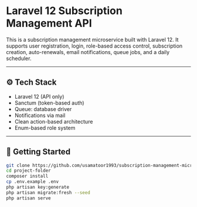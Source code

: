 # Laravel 12 Subscription Management API

This is a subscription management microservice built with Laravel 12. It supports user registration, login, role-based access control, subscription creation, auto-renewals, email notifications, queue jobs, and a daily scheduler.

---

## ⚙️ Tech Stack

- Laravel 12 (API only)
- Sanctum (token-based auth)
- Queue: database driver
- Notifications via mail
- Clean action-based architecture
- Enum-based role system

---

## 🚀 Getting Started

```bash
git clone https://github.com/usamatoor1993/subscription-management-microservice
cd project-folder
composer install
cp .env.example .env
php artisan key:generate
php artisan migrate:fresh --seed
php artisan serve
